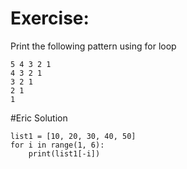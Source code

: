 # Exercise:

Print the following pattern using for loop

```
5 4 3 2 1 
4 3 2 1 
3 2 1 
2 1 
1
```



#Eric Solution
```
list1 = [10, 20, 30, 40, 50]
for i in range(1, 6):
    print(list1[-i])
```



